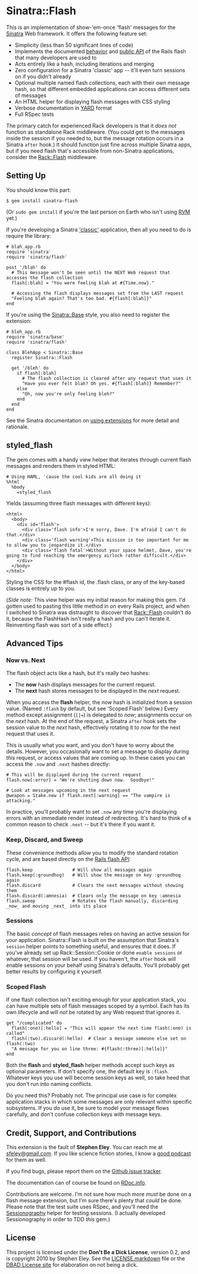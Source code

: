 Sinatra::Flash
==============
This is an implementation of show-'em-once 'flash' messages for the [Sinatra][1] Web framework. It offers the following feature set:

* Simplicity (less than 50 significant lines of code)
* Implements the documented [behavior][3] and [public API][4] of the Rails flash that many developers are used to
* Acts entirely like a hash, including iterations and merging
* Zero configuration for a Sinatra 'classic' app -- it'll even turn sessions on if you didn't already
* Optional multiple named flash collections, each with their own message hash, so that different embedded applications can access different sets of messages
* An HTML helper for displaying flash messages with CSS styling
* Verbose documentation in [YARD][5] format
* Full RSpec tests

The primary catch for experienced Rack developers is that it _does not_ function as standalone Rack middleware. (You could get to the messages inside the session if you needed to, but the message rotation occurs in a Sinatra `after` hook.)  It should function just fine across multiple Sinatra apps, but if you need flash that's accessible from non-Sinatra applications, consider the [Rack::Flash][2] middleware.

Setting Up
----------
You should know this part:
    
    $ gem install sinatra-flash

(Or `sudo gem install` if you're the last person on Earth who isn't using [RVM][6] yet.)

If you're developing a Sinatra ['classic'][7] application, then all you need to do is require the library:

    # blah_app.rb
    require 'sinatra'
    require 'sinatra/flash'
    
    post '/blah' do
      # This message won't be seen until the NEXT Web request that accesses the flash collection
      flash[:blah] = "You were feeling blah at #{Time.now}."
      
      # Accessing the flash displays messages set from the LAST request
      "Feeling blah again? That's too bad. #{flash[:blah]}"
    end

If you're using the [Sinatra::Base][7] style, you also need to register the extension:

    # bleh_app.rb
    require 'sinatra/base'
    require 'sinatra/flash'
    
    class BlehApp < Sinatra::Base
      register Sinatra::Flash
      
      get '/bleh' do
        if flash[:blah]
          # The flash collection is cleared after any request that uses it
          "Have you ever felt blah? Oh yes. #{flash[:blah]} Remember?"
        else
          "Oh, now you're only feeling bleh?"
        end
      end
    end
    
See the Sinatra documentation on [using extensions][8] for more detail and rationale.

styled_flash
------------
The gem comes with a handy view helper that iterates through current flash messages and renders them in styled HTML:

    # Using HAML, 'cause the cool kids are all doing it
    %html
      %body
        =styled_flash

Yields (assuming three flash messages with different keys):

    <html>
      <body>
        <div id='flash'>
          <div class='flash info'>I'm sorry, Dave. I'm afraid I can't do that.</div>
          <div class='flash warning'>This mission is too important for me to allow you to jeopardize it.</div>
          <div class='flash fatal'>Without your space helmet, Dave, you're going to find reaching the emergency airlock rather difficult.</div>
        </div>
      </body>
    </html>
          
Styling the CSS for the #flash id, the .flash class, or any of the key-based classes is entirely up to you.  

(_Side note:_ This view helper was my initial reason for making this gem. I'd gotten used to pasting this little method in on every Rails project, and when I switched to Sinatra was distraught to discover that [Rack::Flash][2] couldn't do it, because the FlashHash isn't really a hash and you can't iterate it. Reinventing flash was sort of a side effect.)

Advanced Tips
-------------
### Now vs. Next
The flash object acts like a hash, but it's really _two_ hashes:

* The **now** hash displays messages for the current request.
* The **next** hash stores messages to be displayed in the _next_ request.

When you access the **flash** helper, the _now_ hash is initialized from a session value.  (Named `:flash` by default, but see 'Scoped Flash' below.)  Every method except assignment (`[]=`) is delegated to _now_; assignments occur on the _next_ hash.  At the end of the request, a Sinatra `after` hook sets the session value to the _next_ hash, effectively rotating it to _now_ for the next request that uses it.

This is usually what you want, and you don't have to worry about the details.  However, you occasionally want to set a message to display during _this_ request, or access values that are coming up.  In these cases you can access the `.now` and `.next` hashes directly:

    # This will be displayed during the current request
    flash.now[:error] = "We're shutting down now.  Goodbye!"
    
    # Look at messages upcoming in the next request
    @weapon = Stake.new if flash.next[:warning] == "The vampire is attacking."
    
In practice, you'll probably want to set `.now` any time you're displaying errors with an immediate render instead of redirecting.  It's hard to think of a common reason to check `.next` -- but it's there if you want it.

### Keep, Discard, and Sweep
These convenience methods allow you to modify the standard rotation cycle, and are based directly on the [Rails flash API][4]:

    flash.keep               # Will show all messages again
    flash.keep(:groundhog)   # Will show the message on key :groundhog again
    flash.discard            # Clears the next messages without showing them
    flash.discard(:amnesia)  # Clears only the message on key :amnesia
    flash.sweep              # Rotates the flash manually, discarding _now_ and moving _next_ into its place

### Sessions
The basic _concept_ of flash messages relies on having an active session for your application. Sinatra::Flash is built on the assumption that Sinatra's `session` helper points to something useful, and ensures that it does. If you've already set up Rack::Session::Cookie or done `enable sessions` or whatever, that session will be used. If you haven't, the `after` hook will enable sessions on your behalf using Sinatra's defaults. You'll probably get better results by configuring it yourself.

### Scoped Flash
If one flash collection isn't exciting enough for your application stack, you can have multiple sets of flash messages scoped by a symbol. Each has its own lifecycle and will _not_ be rotated by any Web request that ignores it.

    get "/complicated" do
      flash(:one)[:hello] = "This will appear the next time flash(:one) is called"
      flash(:two).discard(:hello)  # Clear a message someone else set on flash(:two)
      "A message for you on line three: #{flash(:three)[:hello]}"
    end

Both the **flash** and **styled_flash** helper methods accept such keys as optional parameters. If don't specify one, the default key is `:flash`.  Whatever keys you use will become session keys as well, so take heed that you don't run into naming conflicts.

Do you need this? Probably not. The principal use case is for complex application stacks in which some messages are only relevant within specific subsystems. If you _do_ use it, be sure to model your message flows carefully, and don't confuse collection keys with message keys.

Credit, Support, and Contributions
----------------------------------
This extension is the fault of **Stephen Eley**. You can reach me at <sfeley@gmail.com>. If you like science fiction stories, I know a [good podcast][9] for them as well.

If you find bugs, please report them on the [Github issue tracker][10]. 

The documentation can of course be found on [RDoc.info][11].

Contributions are welcome. I'm not sure how much more _must_ be done on a flash message extension, but I'm sure there's plenty that _could_ be done.  Please note that the test suite uses RSpec, and you'll need the [Sessionography][14] helper for testing sessions.  (I actually developed Sessionography in order to TDD _this_ gem.)

License
-------
This project is licensed under the **Don't Be a Dick License**, version 0.2, and is copyright 2010 by Stephen Eley. See the [LICENSE.markdown][12] file or the [DBAD License site][13] for elaboration on not being a dick.


[1]: http://sinatrarb.com
[2]: http://nakajima.github.com/rack-flash/
[3]: http://api.rubyonrails.org/classes/ActionController/Flash.html
[4]: http://api.rubyonrails.org/classes/ActionController/Flash/FlashHash.html
[5]: http://yardoc.org
[6]: http://rvm.beginrescueend.com
[7]: https://sinatra.lighthouseapp.com/projects/9779/tickets/240-sinatrabase-vs-sinatradefault-vs-sinatraapplication
[8]: http://www.sinatrarb.com/extensions-wild.html
[9]: http://escapepod.org
[10]: http://github.com/SFEley/sinatra-flash/issues
[11]: http://rdoc.info/projects/SFEley/sinatra-flash
[12]: http://github.com/SFEley/sinatra-flash/blob/master/LICENSE.markdown
[13]: http://dbad-license.org
[14]: http://github.com/SFEley/sinatra-sessionography

